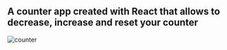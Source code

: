 ## A counter app created with React that allows to decrease, increase and reset your counter 

![counter](https://github.com/user-attachments/assets/361e1062-a221-42a9-9475-22482446430f)